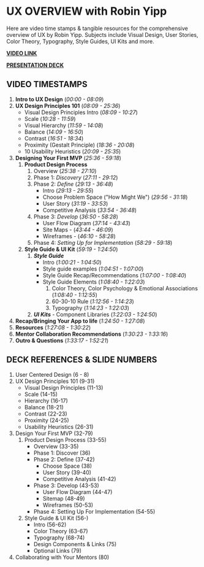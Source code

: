 # UX OVERVIEW with Robin Yipp

Here are video time stamps & tangible resources for the comprehensive overview of UX by Robin Yipp.
Subjects include Visual Design, User Stories, Color Theory, Typography, Style Guides, UI Kits and more.

**[VIDEO LINK](https://us06web.zoom.us/rec/share/7yN75eLMSttC_eWtmt7onNBFkz27fWMVTLEm0nXEe1QnefnmCEpJUGtCWq6PT5q1.fBXMtyB5Ql2Lzl6c?startTime=1717524148000)**

**[PRESENTATION DECK](https://docs.google.com/presentation/d/1LtwgXNQSiya-rs2BGqOpFGfsPGnz3jAtpVAV7NiSzo4/edit#slide=id.g420132f636_0_109)**

## VIDEO TIMESTAMPS

 1. **Intro to UX Design** (_00:00 - 08:09_) 
 1. **UX Design Principles 101**  (_08:09 - 25:36_)
     - Visual Design Principles Intro (_08:09 - 10:27_)
     - Scale (_10:28 - 11:59_)
     - Visual Hierarchy (_11:59 - 14:08_)
     - Balance (_14:09 - 16:50_)
     - Contrast (_16:51 - 18:34_)
     - Proximity (Gestalt Principle) (_18:36 - 20:08_)
     - 10 Usability Heuristics (_20:09 - 25:35_)
 1. **Designing Your First MVP** (_25:36 - 59:18_) 
     1. **Product Design Process**
          1. Overview (_25:38 - 27:10_)
          1. Phase 1: _Discovery_ (_27:11 - 29:12_)
          1. Phase 2: _Define_ (_29:13 - 36:48_)
               - Intro (_29:13 - 29:55_)
               - Choose Problem Space ("How Might We") (_29:56 - 31:18_)
               - User Story (_31:19 - 33:53_)
               - Competitive Analysis (_33:54 - 36:48_)
          1. Phase 3: _Develop_ (_36:50 - 58:28_) 	
               - User Flow Diagram (_37:14 - 43:43_)
               - Site Maps - (_43:44 - 46:09_)
               - Wireframes - (_46:10 - 58:28_)
          1. Phase 4: _Setting Up for Implementation_ (_58:29 - 59:18_)
     1. **Style Guide & UI Kit** (_59:19 - 1:24:50_)
          1. _**Style Guide**_  
               - Intro (_1:00:21 - 1:04:50_)
               - Style guide examples (_1:04:51 - 1:07:00_)
               - Style Guide Recap/Recommendations (_1:07:00 - 1:08:40_)
               - Style Guide Elements (_1:08:40 - 1:22:03_)
                    1. Color Theory, Color Psychology & Emotional Associations (_1:08:40 - 1:12:55_)
                    1. 60-30-10 Rule (_1:12:56 - 1:14:23_)
                    1. Typography (_1:14:23 - 1:22:03_)
          1. _**UI Kits**_ - Component Libraries (_1:22:03 - 1:24:50_)
1. **Recap/Bringing Your App to life** (_1:24:50 - 1:27:08_)
1. **Resources** (_1:27:08 - 1:30:22_)
1. **Mentor Collaboration Recommendations** (_1:30:23 - 1:33:16_)
1. **Outro & Questions** (_1:33:17 - 1:52:21_)

## DECK REFERENCES & SLIDE NUMBERS

1. User Centered Design (6 - 8)
1. UX Design Principles 101 (9-31)
     - Visual Design Principles (11-13)
     - Scale (14-15)
     - Hierarchy (16-17)
     - Balance (18-21)
     - Contrast (22-23)
     - Proximity (24-25)
     - Usability Heuristics (26-31)
1. Design Your First MVP (32-79)
     1. Product Design Process (33-55)
          - Overview (33-35)
          - Phase 1: Discover (36)
          - Phase 2: Define (37-42)
               - Choose Space (38)
               - User Story (39-40)
               - Competitive Analysis (41-42)
          - Phase 3: Develop (43-53)
               - User Flow Diagram (44-47)
               - Sitemap (48-49)
               - Wireframes (50-53)
          - Phase 4: Setting Up For Implementation (54-55)
     1. Style Guide & UI Kit (56-)
          - Intro (56-62)
          - Color Theory (63-67)
          - Typography (68-74)
          - Design Components & Links (75)
          - Optional Links (79)
1. Collaborating with Your Mentors (80)
